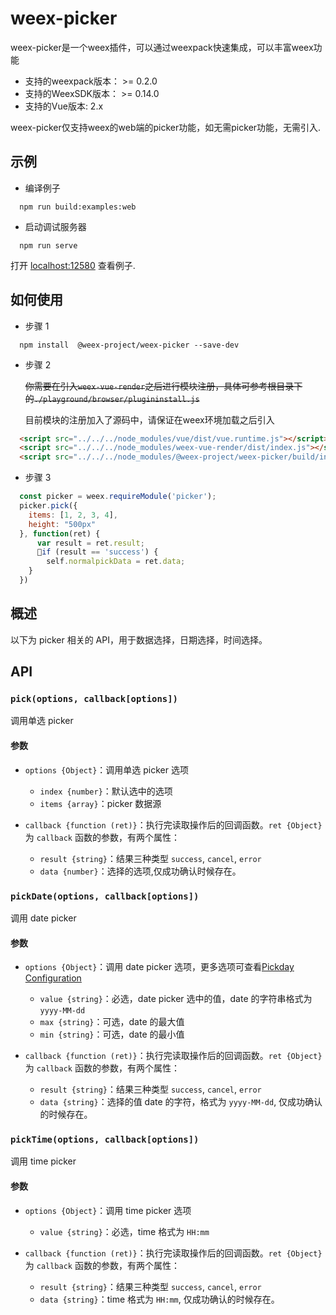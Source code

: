 # weex-picker
weex-picker是一个weex插件，可以通过weexpack快速集成，可以丰富weex功能

* 支持的weexpack版本： >= 0.2.0
* 支持的WeexSDK版本： >= 0.14.0
* 支持的Vue版本: 2.x

weex-picker仅支持weex的web端的picker功能，如无需picker功能，无需引入.

## 示例

- 编译例子
```
  npm run build:examples:web
```
- 启动调试服务器
```
  npm run serve
```
  打开 [localhost:12580]('localhost:12580/index.html') 查看例子.

## 如何使用

- 步骤 1
```
  npm install  @weex-project/weex-picker --save-dev
```
- 步骤 2
  
  ~~你需要在引入`weex-vue-render`之后进行模块注册，具体可参考根目录下的`./playground/browser/plugininstall.js`~~

  目前模块的注册加入了源码中，请保证在weex环境加载之后引入

```html
  <script src="../../../node_modules/vue/dist/vue.runtime.js"></script>
  <script src="../../../node_modules/weex-vue-render/dist/index.js"></script>
  <script src="../../../node_modules/@weex-project/weex-picker/build/index.js"></script>
```

- 步骤 3

```javascript
  const picker = weex.requireModule('picker');
  picker.pick({
    items: [1, 2, 3, 4],
    height: "500px"
  }, function(ret) {
      var result = ret.result;
      if (result == 'success') {
        self.normalpickData = ret.data;
    }
  })
```

## 概述

以下为 picker 相关的 API，用于数据选择，日期选择，时间选择。

## API

### `pick(options, callback[options])`

调用单选 picker

#### 参数

- `options {Object}`：调用单选 picker 选项
  - `index {number}`：默认选中的选项
  - `items {array}`：picker 数据源

- `callback {function (ret)}`：执行完读取操作后的回调函数。`ret {Object}` 为 `callback` 函数的参数，有两个属性：
  - `result {string}`：结果三种类型 `success`, `cancel`, `error`
  - `data {number}`：选择的选项,仅成功确认时候存在。

### `pickDate(options, callback[options])`

调用 date picker

#### 参数

- `options {Object}`：调用 date picker 选项，更多选项可查看[Pickday Configuration](https://github.com/dbushell/Pikaday#configuration)
  - `value {string}`：必选，date picker 选中的值，date 的字符串格式为`yyyy-MM-dd`
  - `max {string}`：可选，date 的最大值
  - `min {string}`：可选，date 的最小值

- `callback {function (ret)}`：执行完读取操作后的回调函数。`ret {Object}` 为 `callback` 函数的参数，有两个属性：
  - `result {string}`：结果三种类型 `success`, `cancel`, `error`
  - `data {string}`：选择的值 date 的字符，格式为 `yyyy-MM-dd`, 仅成功确认的时候存在。

### `pickTime(options, callback[options])`

调用 time picker

#### 参数

- `options {Object}`：调用 time picker 选项
  - `value {string}`：必选，time 格式为 `HH:mm`

- `callback {function (ret)}`：执行完读取操作后的回调函数。`ret {Object}` 为 `callback` 函数的参数，有两个属性：
  - `result {string}`：结果三种类型 `success`, `cancel`, `error`
  - `data {string}`：time 格式为 `HH:mm`, 仅成功确认的时候存在。
  
  